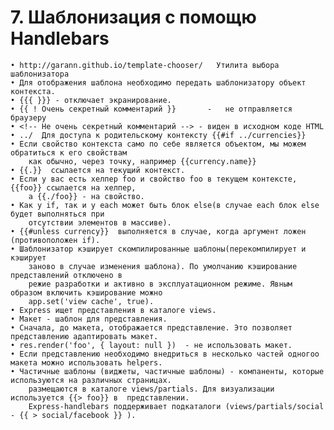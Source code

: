 # 7. Шаблонизация с помощю Handlebars

	• http://garann.github.io/template-chooser/   Утилита выбора шаблонизатора
	• Для отображения шаблона необходимо передать шаблонизатору объект контекста.
	• {{{ }}} - отключает экранирование.
	• {{ ! Очень секретный комментарий }}  		-	не отправляется браузеру
	• <!-- Не очень секретный комментарий --> - виден в исходном коде HTML
	• ../  Для доступа к родительскому контексту {{#if ../currencies}}
	• Если свойство контекста само по себе является объектом, мы можем обратиться к его свойствам
		как обычно, через точку, например {{currency.name}}
	• {{.}}  ссылается на текущий контекст.
	• Если у вас есть хелпер foo и свойство foo в текущем контексте, {{foo}} ссылается на хелпер,
		а {{./foo}} - на свойство.
	• Как у if, так и у each может быть блок else(в случае each блок else будет выполняться при 
		отсутствии элементов в массиве).
	• {{#unless currency}}  выполняется в случае, когда аргумент ложен (противоположен if).
	• Шаблонизатор кэширует скомпилированные шаблоны(перекомпилирует и кэширует 
		заново в случае изменения шаблона). По умолчанию кэширование представлений отключено в 
		режие разработки и активно в эксплуатационном режиме. Явным образом включить кэширование можно
		app.set('view cache', true).
	• Express ищет представления в каталоге views.
	• Макет - шаблон для представления.
	• Сначала, до макета, отображается представление. Это позволяет представлению адаптировать макет.
	• res.render('foo', { layout: null })  - не использовать макет.
	• Если представлению необходимо внедриться в несколько частей одногоо макета можно использовать helpers.
	• Частичные шаблоны (виджеты, частичные шаблоны) - компаненты, которые используются на различных страницах.
		размещаются в каталоге views/partials. Для визуализации используется {{> foo}} в  представлении.
		Express-handlebars поддерживает подкаталоги (views/partials/social - {{ > social/facebook }} ).
		
